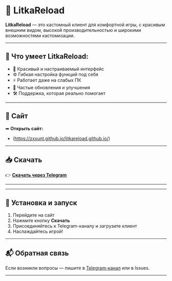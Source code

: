 # 🌌 LitkaReload

**LitkaReload** — это кастомный клиент для комфортной игры, с красивым внешним видом, высокой производительностью и широкими возможностями кастомизации.

---

## 🚀 Что умеет LitkaReload:

- 🎨 Красивый и настраиваемый интерфейс
- ⚙️ Гибкая настройка функций под себя
- ⚡ Работает даже на слабых ПК
- 🔁 Частые обновления и улучшения
- 🛠️ Поддержка, которая реально помогает

---

## 🔗 Сайт

➡ **Открыть сайт:**  
- (https://zxxunt.github.io/litkareload.github.io/)


---

## 📥 Скачать

👉 [**Скачать через Telegram**](https://t.me/litkareload)

---


---

## 🧩 Установка и запуск

1. Перейдите на сайт
2. Нажмите кнопку **Скачать**
3. Присоединяйтесь к Telegram-каналу и загрузите клиент
4. Наслаждайтесь игрой!

---

## 📬 Обратная связь

Если возникли вопросы — пишите в [Telegram-канал](https://t.me/litkareload) или в Issues.

---
